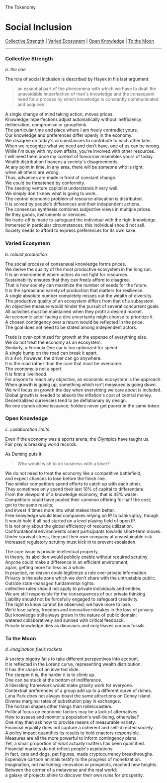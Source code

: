 The Tokenomy

# Social Inclusion

[Collective Strength](./11_social_inclusion.md#collective-strength) |
[Varied Ecosystem](./11_social_inclusion.md#varied-ecosystem) |
[Open Knowledge](./11_social_inclusion.md#open-knowledge) |
[To the Moon](./11_social_inclusion.md#to-the-moon)

---

### Collective Strength

*a. the one*

The role of social inclusion is described by Hayek in his last argument:

>  an essential part of the phenomena with which we have to deal: the unavoidable imperfection of man's knowledge and the consequent need for a process by which knowledge is constantly communicated and acquired.

A single change of mind taking action, moves prices.\
Knowledge imperfections adjust automatically without inefficiency:\
deliberation, compromise or groupthink.\
The particular time and place where I am freely contradict yours.\
Our knowledge and preferences differ openly in the economy.\
We disagree on today's circumstances to contribute to each other later.\
When we recognize what we need and don't have, one of us can be wrong.\
While I'm busy with my own affairs, you're involved with other resources.\
I will need them once my context of tomorrow resembles yours of today.\
Wealth distribution finances a society's disagreements.\
At any point in time, in any area, there will be someone who is right;\
when all others are wrong.\
Thus, advances are made in front of constant change.\
We could be threatened by conformity.\
The seeding venture capitalist understands it very well.\
We simply don't know what is going to work.\
The central economic problem of resource allocation is distributed.\
It is solved by people's differences and their independent actions.\
The consensus synthesis combines subjective views in multiple prices.\
Be they goods, instruments or services.\
No trade-off is made to safeguard the individual with the right knowledge.\
Immersed in particular circumstances, this individual should not sell.\
Society needs to afford to express preferences for its own sake.

### Varied Ecosystem

*b. robust production*

The social process of consensual knowledge forms prices.\
We derive the quality of the most productive ecosystem in the long run.\
It is an environment where actors do not fight for resources.\
Sustainability ensures that they can freely afford to disagree.\
That is how society can maximize the number of seeds for the future.\
It is the spread and variety of production that matters for resilience.\
A single absolute number completely misses out the wealth of diversity.\
The productive quality of an ecosystem differs from that of a subsystem.\
An objective measure would hinder the pursuit of several concurrent goals.\
All activities must be maintained when they profit a desired market.\
An economic actor facing a dire uncertainty might choose to prioritize it.\
A chosen contingency over a return would be reflected in the price.\
The goal does not need to be stated among independent actors.

Trade is over-optimized for growth at the expense of everything else.\
We do not treat the economy as an ecosystem.\
Similarly, a Formula One car is too optimized for speed.\
A single bump on the road can break it apart.\
In a 4x4, however, the driver can go anywhere.\
It is the road rather than the race that must be overcome.\
The economy is not a sport.\
It is first a livelihood.\
For anyone to reach any objective, an economic ecosystem is the approach.\
When growth is going up, something which isn't measured is going down.\
We will focus on growth the day when everything we care about is included.\
Global growth is needed to absorb the inflation's cost of central money.\
Decentralized currencies tend to be deflationary by design.\
No one stands above issuance; holders never get poorer in the same token.

### Open Knowledge

*c. collaboration limits*

Even if the economy was a sports arena, the Olympics have taught us.\
Fair play is breaking world records.

As Deming puts it:
> Who would wish to do business with a loser?

We do not need to treat the economy like a competitive battlefield;\
and expect chances to lose before the finish line.\
Two similar competitors spend efforts to catch up with each other.\
They sometimes only spend their last 10% of capital to differentiate.\
From the viewpoint of a knowledge economy, that is 45% waste.\
Competitors could have pooled their common offering for half the cost;\
get to the same results;\
and invest 4 times more into what makes them better.\
Free knowledge would lead companies relying on IP to bankruptcy, though.\
It would hold if all had started on a level playing field of open IP.\
It is not only about the global efficiency of resource utilization.\
Confrontational environments orient participants towards short-term moves.\
Under survival stress, they put their own company at unsustainable risk.\
Increased regulatory scrutiny must kick in to prevent escalation.

The core issue is private intellectual property.\
In theory, its abolition would publicly enable without required scrutiny.\
Anyone could make a difference in an efficient environment;\
again, getting more for less as a whole.\
In practice, no reason could legitimize a rule over private information.\
Privacy is the safe zone which we don't share with the untrustable public.\
Outside state-managed fundamental rights:\
collective rules should not apply to private individuals and entities.\
We are still responsible for the consequences of our private thinking.\
Liability should not be forcefully engaged to safeguard creativity.\
The right to know cannot be observed; we have more to lose.\
We'd lose safety, freedom and innovative mistakes in the loss of privacy.\
But knowledge still always grows in the nature of public domain:\
watered collaboratively and sunned with critical feedback.\
Private knowledge dies as dinosaurs and only leaves curious fossils.

### To the Moon

*d. imagination fuels rockets*

A society bigotry fails to take different perspectives into account.\
It is reflected in the Lorenz curve, representing wealth distribution.\
It has the shape of an inverted slide.\
The steeper it is, the harder it is to climb up.\
One can be stuck at the bottom of indifference.\
A liberating framework would make gravity work for everyone.\
Contextual preferences of a group add up to a different curve of riches.\
Luna Park does not always boast the same attractions on Coney Island.\
Diverse marginal rates of substitution play in exchanges.\
The horizon shapes other things than rollercoasters.\
Political focus on economic factors may be a lack of alternatives.\
How to assess and monitor a population's well-being, otherwise?\
One may then ask how to provide means of measurable variety.\
Financial equality does not capture a coherent and self-directed society.\
A policy impact quantifies its results to hold enactors responsible.\
Measures are all the more powerful to inform contingency plans.\
Yet, a small proportion of what actually matters has been quantified.\
Financial markets do not reflect people's aspirations.\
In fact, cats and dogs, pet figures, made cryptocurrency breakthroughs.\
Expensive cartoon animals testify to the progress of monetization.\
Imagination, not marketing; innovation or prospects, reached new heights.\
Between the corner of a metaverse and the real world:\
a galaxy of projects shine to discover their own rules for prosperity.

